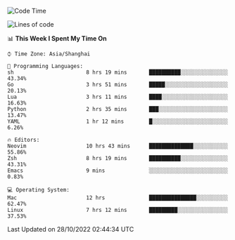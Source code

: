 <!--START_SECTION:waka-->
![Code Time](http://img.shields.io/badge/Code%20Time-946%20hrs%2043%20mins-blue)

![Lines of code](https://img.shields.io/badge/From%20Hello%20World%20I%27ve%20Written-24%20Thousand%20lines%20of%20code-blue)

📊 **This Week I Spent My Time On** 

```text
⌚︎ Time Zone: Asia/Shanghai

💬 Programming Languages: 
sh                       8 hrs 19 mins       ██████████░░░░░░░░░░░░░░░   43.34% 
Go                       3 hrs 51 mins       █████░░░░░░░░░░░░░░░░░░░░   20.13% 
Lua                      3 hrs 11 mins       ████░░░░░░░░░░░░░░░░░░░░░   16.63% 
Python                   2 hrs 35 mins       ███░░░░░░░░░░░░░░░░░░░░░░   13.47% 
YAML                     1 hr 12 mins        █░░░░░░░░░░░░░░░░░░░░░░░░   6.26%

🔥 Editors: 
Neovim                   10 hrs 43 mins      ██████████████░░░░░░░░░░░   55.86% 
Zsh                      8 hrs 19 mins       ██████████░░░░░░░░░░░░░░░   43.31% 
Emacs                    9 mins              ░░░░░░░░░░░░░░░░░░░░░░░░░   0.83%

💻 Operating System: 
Mac                      12 hrs              ███████████████░░░░░░░░░░   62.47% 
Linux                    7 hrs 12 mins       █████████░░░░░░░░░░░░░░░░   37.53%

```


 Last Updated on 28/10/2022 02:44:34 UTC
<!--END_SECTION:waka-->
